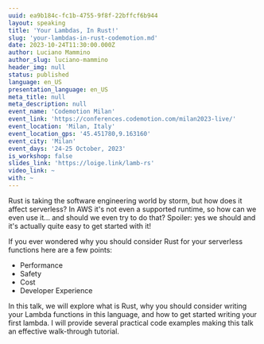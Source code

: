 ```yaml
---
uuid: ea9b184c-fc1b-4755-9f8f-22bffcf6b944
layout: speaking
title: 'Your Lambdas, In Rust!'
slug: 'your-lambdas-in-rust-codemotion.md'
date: 2023-10-24T11:30:00.000Z
author: Luciano Mammino
author_slug: luciano-mammino
header_img: null
status: published
language: en_US
presentation_language: en_US
meta_title: null
meta_description: null
event_name: 'Codemotion Milan'
event_link: 'https://conferences.codemotion.com/milan2023-live/'
event_location: 'Milan, Italy'
event_location_gps: '45.451780,9.163160'
event_city: 'Milan'
event_days: '24-25 October, 2023'
is_workshop: false
slides_link: 'https://loige.link/lamb-rs'
video_link: ~
with: ~
---
```


Rust is taking the software engineering world by storm, but how does it affect serverless? In AWS it's not even a supported runtime, so how can we even use it... and should we even try to do that? Spoiler: yes we should and it's actually quite easy to get started with it!

If you ever wondered why you should consider Rust for your serverless functions here are a few points:

- Performance
- Safety
- Cost
- Developer Experience

In this talk, we will explore what is Rust, why you should consider writing your Lambda functions in this language, and how to get started writing your first lambda. I will provide several practical code examples making this talk an effective walk-through tutorial.
